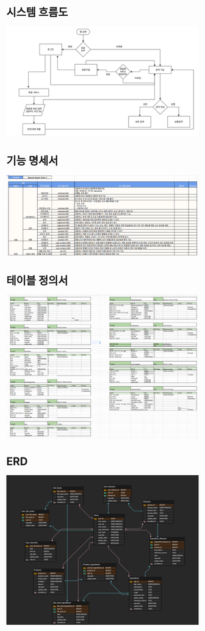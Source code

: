 # 시스템 흐름도
![sys-flow.png](./image/sys-flow.png)

# 기능 명세서
![SRS.png](./image/SRS.png)

# 테이블 정의서
![table.png](./image/table.png)

# ERD
![ERD.png](./image/ERD.png)